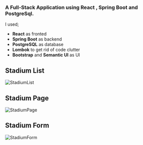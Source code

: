 ### A Full-Stack Application using React , Spring Boot and PostgreSql.

I used;

* **React** as fronted
* **Spring Boot**  as backend
* **PostgreSQL** as database
* **Lombok** to get rid of code clutter
* **Bootstrap** and **Semantic UI** as UI



##  Stadium List
![StadiumList](https://user-images.githubusercontent.com/67208557/121614352-23714480-ca67-11eb-8dbf-87e2d41643bd.PNG)

##  Stadium Page
![StadiumPage](https://user-images.githubusercontent.com/67208557/121614483-721ede80-ca67-11eb-9f0a-6fae2ade997a.PNG)

##  Stadium Form
![StadiumForm](https://user-images.githubusercontent.com/67208557/121614534-8d89e980-ca67-11eb-8a79-7e364820e9dd.PNG)

